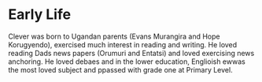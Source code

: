 # Early Life

Clever was born to Ugandan parents (Evans Murangira and Hope Korugyendo), exercised much interest in reading 
and writing. He loved reading Dads news papers (Orumuri and Entatsi) and loved exercising news anchoring. He 
loved debaes and in the lower education, Englioish ewwas the most loved subject and ppassed with grade one at 
Primary Level. 
